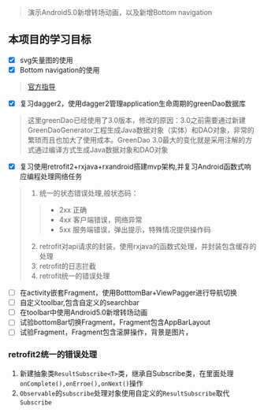 > 演示Android5.0新增转场动画，以及新增Bottom navigation

## 本项目的学习目标
- [x] svg矢量图的使用
- [x] Bottom navigation的使用
>[官方指导](https://material.io/guidelines/components/bottom-navigation.html#bottom-navigation-specs)

- [x] 复习dagger2，使用dagger2管理application生命周期的greenDao数据库
>这里greenDao已经使用了3.0版本，修改的原因：3.0之前需要通过新建GreenDaoGenerator工程生成Java数据对象（实体）和DAO对象，非常的繁琐而且也加大了使用成本。GreenDao  3.0最大的变化就是采用注解的方式通过编译方式生成Java数据对象和DAO对象
- [x] 复习使用retrofit2+rxjava+rxandroid搭建mvp架构,并复习Android函数式响应编程处理网络任务
> 1. 统一的状态错误处理,般状态码：
>> *  2xx 正确
>> *  4xx 客户端错误，网络异常
>> *  5xx 服务端错误，弹出提示，特殊情况提供操作码
>
> 2. retrofit对api请求的封装，使用rxjava的函数式处理，并封装包含缓存的处理
> 3. retrofit的日志拦截
> 4. retrofit统一的错误处理

- [ ] 在activity嵌套Fragment，使用BotttomBar+ViewPagger进行导航切换
- [ ] 自定义toolbar,包含自定义的searchbar
- [ ] 在toolbar中使用Android5.0新增转场动画
- [ ] 试验bottomBar切换Fragment，Fragment包含AppBarLayout
- [ ] 试验Fragment，Fragment包含滚屏操作，背景是图片，

### retrofit2统一的错误处理

1. 新建抽象类`ResultSubscribe<T>`类，继承自Subscribe<T>类，在里面处理
`onComplete(),onErroe(),onNext()`操作
2. `Observable`的`subscribe`处理对象使用自定义的`ResultSubscribe`取代`Subscribe`









